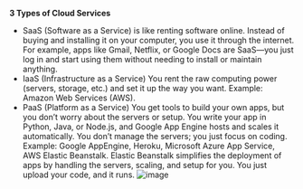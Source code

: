 **3 Types of Cloud Services**
- SaaS (Software as a Service) is like renting software online. Instead of buying and installing it on your computer, you use it through the internet. For example, apps like Gmail, Netflix, or Google Docs are SaaS—you just log in and start using them without needing to install or maintain anything. 
- IaaS (Infrastructure as a Service) You rent the raw computing power (servers, storage, etc.) and set it up the way you want. Example: Amazon Web Services (AWS).
- PaaS (Platform as a Service) You get tools to build your own apps, but you don’t worry about the servers or setup. You write your app in Python, Java, or Node.js, and Google App Engine hosts and scales it automatically. You don’t manage the servers; you just focus on coding. Example: Google AppEngine, Heroku, Microsoft Azure App Service, AWS Elastic Beanstalk. Elastic Beanstalk simplifies the deployment of apps by handling the servers, scaling, and setup for you. You just upload your code, and it runs.
![image](https://github.com/user-attachments/assets/70bc465b-a53b-45b9-8f5d-a12b22768fa9)
